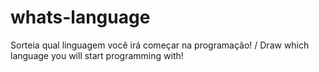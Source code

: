 # whats-language
 Sorteia qual linguagem você irá começar na programação! / Draw which language you will start programming with!
